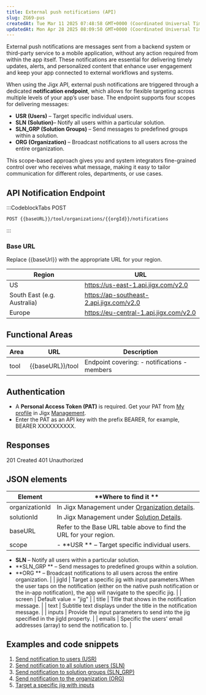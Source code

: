 ```yaml
---
title: External push notifications (API)
slug: ZG69-pus
createdAt: Tue Mar 11 2025 07:48:58 GMT+0000 (Coordinated Universal Time)
updatedAt: Mon Apr 28 2025 08:09:50 GMT+0000 (Coordinated Universal Time)
---
```


External push notifications are messages sent from a backend system or third-party service to a mobile application, without any action required from within the app itself. These notifications are essential for delivering timely updates, alerts, and personalized content that enhance user engagement and keep your app connected to external workflows and systems.

When using the Jigx API, external push notifications are triggered through a dedicated **notification endpoint**, which allows for flexible targeting across multiple levels of your app’s user base. The endpoint supports four scopes for delivering messages:

- **USR (Users)** – Target specific individual users.
- **SLN** **(Solution)**– Notify all users within a particular solution.
- **SLN\_GRP (Solution Groups)** – Send messages to predefined groups within a solution.
- **ORG (Organization)** – Broadcast notifications to all users across the entire organization.

This scope-based approach gives you and system integrators fine-grained control over who receives what message, making it easy to tailor communication for different roles, departments, or use cases.

## API Notification Endpoint

:::CodeblockTabs
POST

```none
POST {{baseURL}}/tool/organizations/{{orgId}}/notifications
```
:::

### Base URL

Replace \{\{baseUrl}} with the appropriate URL for your region.

| **Region**                  | **URL**                                                                                                          |
| --------------------------- | ---------------------------------------------------------------------------------------------------------------- |
| US                          | <a href="https://us-east-1.api.jigx.com/v2.0" target="_blank"> https\://us-east-1.api.jigx.com/v2.0</a>          |
| South East (e.g. Australia) | <a href="https://ap-southeast-2.api.jigx.com/v2.0" target="_blank">https\://ap-southeast-2.api.jigx.com/v2.0</a> |
| Europe                      | <a href="https://eu-central-1.api.jigx.com/v2.0" target="_blank">https\://eu-central-1.api.jigx.com/v2.0</a>     |

## Functional Areas

| **Area** | **URL**            | **Description**                                      |
| -------- | ------------------ | ---------------------------------------------------- |
| tool     | \{\{baseURL}}/tool | Endpoint covering:&#xA;- notifications&#xA;- members |

## Authentication

- A **Personal Access Token (PAT)** is required. Get your PAT from [My profile](docId\:PCpYqHu9kr0rFKl8V-kTw) in Jigx <a href="https://manage.jigx.com" target="_blank">Management</a>.&#x20;
- Enter the PAT as an API key with the prefix BEARER, for example, BEARER XXXXXXXXXX.

## Responses

201 Created&#x20;
401 Unauthorized

## JSON elements

| **Element**    | **Where to find it **                                                                                                                                                                                                                                               |
| -------------- | ------------------------------------------------------------------------------------------------------------------------------------------------------------------------------------------------------------------------------------------------------------------- |
| organizationId | In Jigx Management under [Organization details]().                                                                                                                                                                                                                  |
| solutionId     | In Jigx Management under [Solution Details]().                                                                                                                                                                                                                      |
| baseURL        | Refer to the Base URL table above to find the URL for your region.                                                                                                                                                                                                  |
| scope          | - **USR ** – Target specific individual users.
- **SLN** – Notify all users within a particular solution.
- **SLN\_GRP ** – Send messages to predefined groups within a solution.
- **ORG ** – Broadcast notifications to all users across the entire organization. |
| jigId          | Target a specific jig with input parameters.When the user taps on the notification (either on the native push notification or the in-app notification), the app will navigate to the specific jig.                                                                  |
| screen         | Default value = "jig"                                                                                                                                                                                                                                               |
| title          | Title that shows in the notification message.                                                                                                                                                                                                                       |
| text           | Subtitle text displays under the title in the notification message.                                                                                                                                                                                                 |
| inputs         | Provide the input parameters to send into the jig specified in the jigId property.                                                                                                                                                                                  |
| emails         | Specific the users' email addresses (array) to send the notification to.                                                                                                                                                                                            |

## Examples and code snippets

1. [Send notification to users (USR)](<./External push notifications _API_/Send notification to users _USR_.md>)&#x20;
2. [Send notification to all solution users (SLN)](<./External push notifications _API_/Send notification to all solution users _SLN_.md>)&#x20;
3. [Send notification to solution groups (SLN\_GRP)](<./External push notifications _API_/Send notification to solution groups _SLN_GRP_.md>)&#x20;
4. [Send notification to the organization (ORG)](<./External push notifications _API_/Send notification to the organization _ORG_.md>)&#x20;
5. [Target a specific jig with inputs](<./External push notifications _API_/Target a specific jig with inputs.md>)&#x20;





